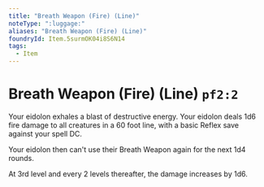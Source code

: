 ```yaml
---
title: "Breath Weapon (Fire) (Line)"
noteType: ":luggage:"
aliases: "Breath Weapon (Fire) (Line)"
foundryId: Item.5surmOK04i8S6N14
tags:
  - Item
---
```


# Breath Weapon (Fire) (Line) `pf2:2`

Your eidolon exhales a blast of destructive energy. Your eidolon deals 1d6 fire damage to all creatures in a 60 foot line, with a basic Reflex save against your spell DC.

Your eidolon then can't use their Breath Weapon again for the next 1d4 rounds.

At 3rd level and every 2 levels thereafter, the damage increases by 1d6. 
